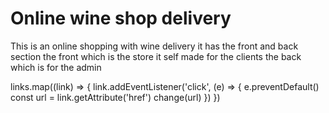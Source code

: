 # Online wine shop delivery

This is an online shopping with wine delivery
it has the front and back section
the front which is the store it self made for the clients
the back which is for the admin

links.map((link) => {
link.addEventListener('click', (e) => {
e.preventDefault()
const url = link.getAttribute('href')
change(url)
})
})
